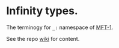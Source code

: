 # Infinity types.

The terminogy for `_:` namespace of [MFT-1](https://book.mindey.com/metaformat/0002-data-object-format/0002-data-object-format.html).

See the repo [wiki](../../wiki) for content.
